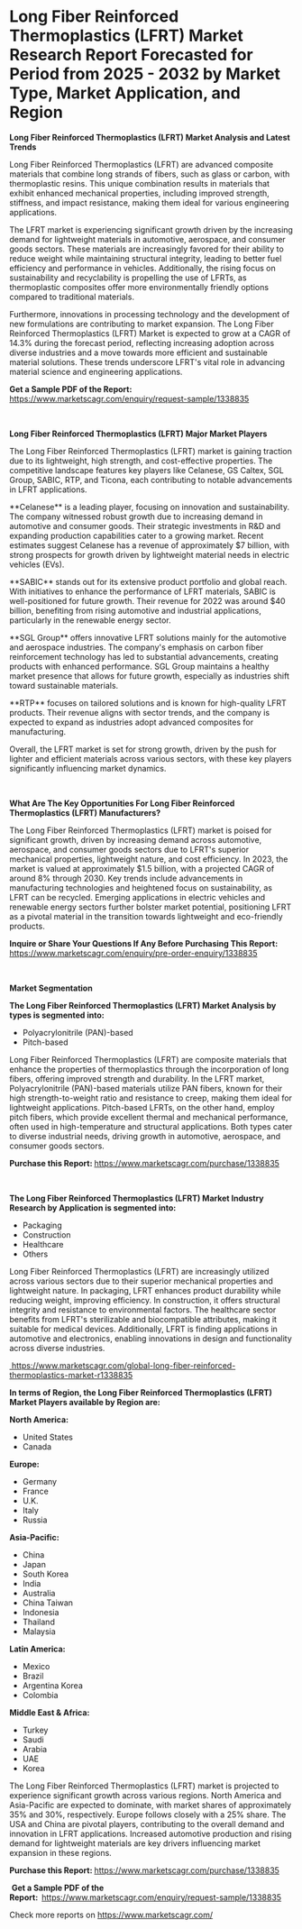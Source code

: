 <p><h1>Long Fiber Reinforced Thermoplastics (LFRT) Market Research Report Forecasted for Period from 2025 -  2032 by Market Type, Market Application, and Region</h1></p><p><strong>Long Fiber Reinforced Thermoplastics (LFRT) Market Analysis and Latest Trends</strong></p>
<p><p>Long Fiber Reinforced Thermoplastics (LFRT) are advanced composite materials that combine long strands of fibers, such as glass or carbon, with thermoplastic resins. This unique combination results in materials that exhibit enhanced mechanical properties, including improved strength, stiffness, and impact resistance, making them ideal for various engineering applications.</p><p>The LFRT market is experiencing significant growth driven by the increasing demand for lightweight materials in automotive, aerospace, and consumer goods sectors. These materials are increasingly favored for their ability to reduce weight while maintaining structural integrity, leading to better fuel efficiency and performance in vehicles. Additionally, the rising focus on sustainability and recyclability is propelling the use of LFRTs, as thermoplastic composites offer more environmentally friendly options compared to traditional materials.</p><p>Furthermore, innovations in processing technology and the development of new formulations are contributing to market expansion. The Long Fiber Reinforced Thermoplastics (LFRT) Market is expected to grow at a CAGR of 14.3% during the forecast period, reflecting increasing adoption across diverse industries and a move towards more efficient and sustainable material solutions. These trends underscore LFRT's vital role in advancing material science and engineering applications.</p></p>
<p><strong>Get a Sample PDF of the Report:&nbsp;</strong> <a href="https://www.marketscagr.com/enquiry/request-sample/1338835?utm_campaign=3095&utm_medium=2&utm_source=Github&utm_content=ia&utm_term=03042025&utm_id=long-fiber-reinforced-thermoplastics-lfrt">https://www.marketscagr.com/enquiry/request-sample/1338835</a></p>
<p>&nbsp;</p>
<p><strong>Long Fiber Reinforced Thermoplastics (LFRT) Major Market Players</strong></p>
<p><p>The Long Fiber Reinforced Thermoplastics (LFRT) market is gaining traction due to its lightweight, high strength, and cost-effective properties. The competitive landscape features key players like Celanese, GS Caltex, SGL Group, SABIC, RTP, and Ticona, each contributing to notable advancements in LFRT applications.</p><p>**Celanese** is a leading player, focusing on innovation and sustainability. The company witnessed robust growth due to increasing demand in automotive and consumer goods. Their strategic investments in R&D and expanding production capabilities cater to a growing market. Recent estimates suggest Celanese has a revenue of approximately $7 billion, with strong prospects for growth driven by lightweight material needs in electric vehicles (EVs).</p><p>**SABIC** stands out for its extensive product portfolio and global reach. With initiatives to enhance the performance of LFRT materials, SABIC is well-positioned for future growth. Their revenue for 2022 was around $40 billion, benefiting from rising automotive and industrial applications, particularly in the renewable energy sector.</p><p>**SGL Group** offers innovative LFRT solutions mainly for the automotive and aerospace industries. The company's emphasis on carbon fiber reinforcement technology has led to substantial advancements, creating products with enhanced performance. SGL Group maintains a healthy market presence that allows for future growth, especially as industries shift toward sustainable materials.</p><p>**RTP** focuses on tailored solutions and is known for high-quality LFRT products. Their revenue aligns with sector trends, and the company is expected to expand as industries adopt advanced composites for manufacturing.</p><p>Overall, the LFRT market is set for strong growth, driven by the push for lighter and efficient materials across various sectors, with these key players significantly influencing market dynamics.</p></p>
<p>&nbsp;</p>
<p><strong>What Are The Key Opportunities For Long Fiber Reinforced Thermoplastics (LFRT) Manufacturers?</strong></p>
<p><p>The Long Fiber Reinforced Thermoplastics (LFRT) market is poised for significant growth, driven by increasing demand across automotive, aerospace, and consumer goods sectors due to LFRT's superior mechanical properties, lightweight nature, and cost efficiency. In 2023, the market is valued at approximately $1.5 billion, with a projected CAGR of around 8% through 2030. Key trends include advancements in manufacturing technologies and heightened focus on sustainability, as LFRT can be recycled. Emerging applications in electric vehicles and renewable energy sectors further bolster market potential, positioning LFRT as a pivotal material in the transition towards lightweight and eco-friendly products.</p></p>
<p><strong>Inquire or Share Your Questions If Any Before Purchasing This Report:</strong> <a href="https://www.marketscagr.com/enquiry/pre-order-enquiry/1338835?utm_campaign=3095&utm_medium=2&utm_source=Github&utm_content=ia&utm_term=03042025&utm_id=long-fiber-reinforced-thermoplastics-lfrt">https://www.marketscagr.com/enquiry/pre-order-enquiry/1338835</a></p>
<p>&nbsp;</p>
<p><strong>Market Segmentation</strong></p>
<p><strong>The Long Fiber Reinforced Thermoplastics (LFRT) Market Analysis by types is segmented into:</strong></p>
<p><ul><li>Polyacrylonitrile (PAN)-based</li><li>Pitch-based</li></ul></p>
<p><p>Long Fiber Reinforced Thermoplastics (LFRT) are composite materials that enhance the properties of thermoplastics through the incorporation of long fibers, offering improved strength and durability. In the LFRT market, Polyacrylonitrile (PAN)-based materials utilize PAN fibers, known for their high strength-to-weight ratio and resistance to creep, making them ideal for lightweight applications. Pitch-based LFRTs, on the other hand, employ pitch fibers, which provide excellent thermal and mechanical performance, often used in high-temperature and structural applications. Both types cater to diverse industrial needs, driving growth in automotive, aerospace, and consumer goods sectors.</p></p>
<p><strong>Purchase this Report:&nbsp;</strong><a href="https://www.marketscagr.com/purchase/1338835?utm_campaign=3095&utm_medium=2&utm_source=Github&utm_content=ia&utm_term=03042025&utm_id=long-fiber-reinforced-thermoplastics-lfrt">https://www.marketscagr.com/purchase/1338835</a></p>
<p>&nbsp;</p>
<p><strong>The Long Fiber Reinforced Thermoplastics (LFRT) Market Industry Research by Application is segmented into:</strong></p>
<p><ul><li>Packaging</li><li>Construction</li><li>Healthcare</li><li>Others</li></ul></p>
<p><p>Long Fiber Reinforced Thermoplastics (LFRT) are increasingly utilized across various sectors due to their superior mechanical properties and lightweight nature. In packaging, LFRT enhances product durability while reducing weight, improving efficiency. In construction, it offers structural integrity and resistance to environmental factors. The healthcare sector benefits from LFRT's sterilizable and biocompatible attributes, making it suitable for medical devices. Additionally, LFRT is finding applications in automotive and electronics, enabling innovations in design and functionality across diverse industries.</p></p>
<p><a href="https://www.marketscagr.com/global-long-fiber-reinforced-thermoplastics-market-r1338835?utm_campaign=3095&utm_medium=2&utm_source=Github&utm_content=ia&utm_term=03042025&utm_id=long-fiber-reinforced-thermoplastics-lfrt">&nbsp;https://www.marketscagr.com/global-long-fiber-reinforced-thermoplastics-market-r1338835</a></p>
<p><strong>In terms of Region, the Long Fiber Reinforced Thermoplastics (LFRT) Market Players available by Region are:</strong></p>
<p>
    <p> <strong> North America: </strong>
        <ul>
            <li>United States</li>
            <li>Canada</li>
        </ul>
        </p> 
    <p> <strong> Europe: </strong>
        <ul>
            <li>Germany</li>
            <li>France</li>
            <li>U.K.</li>
            <li>Italy</li>
            <li>Russia</li>
        </ul>
        </p> 
    <p> <strong> Asia-Pacific: </strong>
        <ul>
            <li>China</li>
            <li>Japan</li>
            <li>South Korea</li>
            <li>India</li>
            <li>Australia</li>
            <li>China Taiwan</li>
            <li>Indonesia</li>
            <li>Thailand</li>
            <li>Malaysia</li>
        </ul>
        </p> 
    <p> <strong> Latin America: </strong>
        <ul>
            <li>Mexico</li>
            <li>Brazil</li>
            <li>Argentina Korea</li>
            <li>Colombia</li>
        </ul>
        </p> 
    <p> <strong> Middle East & Africa: </strong>
        <ul>
            <li>Turkey</li>
            <li>Saudi</li>
            <li>Arabia</li>
            <li>UAE</li>
            <li>Korea</li>
        </ul>
    </p>
    </p>
<p><p>The Long Fiber Reinforced Thermoplastics (LFRT) market is projected to experience significant growth across various regions. North America and Asia-Pacific are expected to dominate, with market shares of approximately 35% and 30%, respectively. Europe follows closely with a 25% share. The USA and China are pivotal players, contributing to the overall demand and innovation in LFRT applications. Increased automotive production and rising demand for lightweight materials are key drivers influencing market expansion in these regions.</p></p>
<p><strong>Purchase this Report: </strong><a href="https://www.marketscagr.com/purchase/1338835?utm_campaign=3095&utm_medium=2&utm_source=Github&utm_content=ia&utm_term=03042025&utm_id=long-fiber-reinforced-thermoplastics-lfrt">https://www.marketscagr.com/purchase/1338835</a></p>
<p>&nbsp;<strong>Get a Sample PDF of the Report:&nbsp;&nbsp;</strong><a href="https://www.marketscagr.com/enquiry/request-sample/1338835?utm_campaign=3095&utm_medium=2&utm_source=Github&utm_content=ia&utm_term=03042025&utm_id=long-fiber-reinforced-thermoplastics-lfrt">https://www.marketscagr.com/enquiry/request-sample/1338835</a></p>
<p><strong></strong></p>
<p>Check more reports on <a href="https://www.marketscagr.com/?utm_campaign=3095&utm_medium=2&utm_source=Github&utm_content=ia&utm_term=03042025&utm_id=long-fiber-reinforced-thermoplastics-lfrt">https://www.marketscagr.com/</a></p>